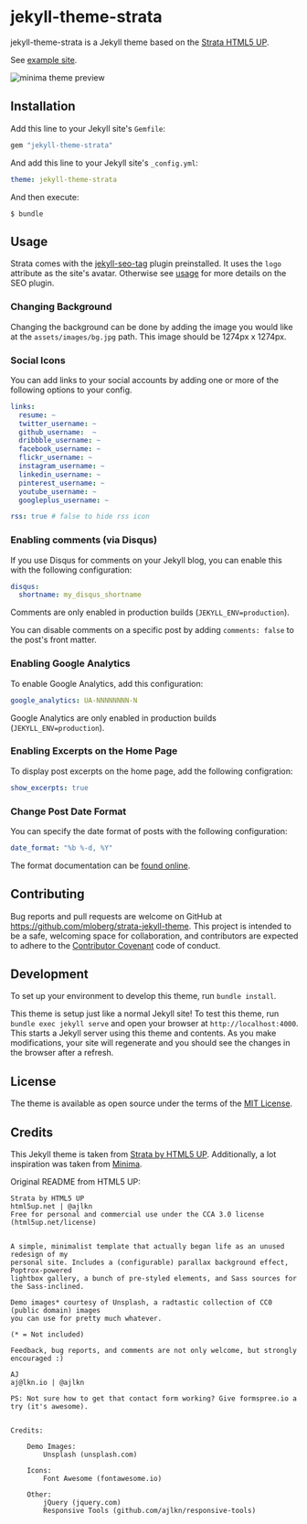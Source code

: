 # jekyll-theme-strata

jekyll-theme-strata is a Jekyll theme based on the [Strata HTML5 UP](https://html5up.net/).

See [example site](https://mloberg.github.io/strata-jekyll-theme/).

![minima theme preview](/screenshot.png)

## Installation

Add this line to your Jekyll site's `Gemfile`:

```ruby
gem "jekyll-theme-strata"
```

And add this line to your Jekyll site's `_config.yml`:

```yaml
theme: jekyll-theme-strata
```

And then execute:

    $ bundle

## Usage

Strata comes with the [jekyll-seo-tag](https://github.com/jekyll/jekyll-seo-tag)
plugin preinstalled. It uses the `logo` attribute as the site's avatar. Otherwise
see [usage](https://github.com/jekyll/jekyll-seo-tag/blob/master/docs/usage.md)
for more details on the SEO plugin.

### Changing Background

Changing the background can be done by adding the image you would like at the
`assets/images/bg.jpg` path. This image should be 1274px x 1274px.

### Social Icons

You can add links to your social accounts by adding one or more of the
following options to your config.

```yaml
links:
  resume: ~
  twitter_username: ~
  github_username:  ~
  dribbble_username: ~
  facebook_username: ~
  flickr_username: ~
  instagram_username: ~
  linkedin_username: ~
  pinterest_username: ~
  youtube_username: ~
  googleplus_username: ~

rss: true # false to hide rss icon
```

### Enabling comments (via Disqus)

If you use Disqus for comments on your Jekyll blog, you can enable this with
the following configuration:

```yaml
disqus:
  shortname: my_disqus_shortname
```

Comments are only enabled in production builds (`JEKYLL_ENV=production`).

You can disable comments on a specific post by adding `comments: false` to the
post's front matter.

### Enabling Google Analytics

To enable Google Analytics, add this configuration:

```yaml
google_analytics: UA-NNNNNNNN-N
```

Google Analytics are only enabled in production builds (`JEKYLL_ENV=production`).

### Enabling Excerpts on the Home Page

To display post excerpts on the home page, add the following configration:

```yaml
show_excerpts: true
```

### Change Post Date Format

You can specify the date format of posts with the following configuration:

```yaml
date_format: "%b %-d, %Y"
```

The format documentation can be [found online](http://shopify.github.io/liquid/filters/date/).

## Contributing

Bug reports and pull requests are welcome on GitHub at https://github.com/mloberg/strata-jekyll-theme.
This project is intended to be a safe, welcoming space for collaboration, and
contributors are expected to adhere to the [Contributor Covenant](http://contributor-covenant.org)
code of conduct.

## Development

To set up your environment to develop this theme, run `bundle install`.

This theme is setup just like a normal Jekyll site! To test this theme, run
`bundle exec jekyll serve` and open your browser at `http://localhost:4000`.
This starts a Jekyll server using this theme and contents. As you make
modifications, your site will regenerate and you should see the changes in the
browser after a refresh.

## License

The theme is available as open source under the terms of the [MIT License](https://opensource.org/licenses/MIT).

## Credits

This Jekyll theme is taken from [Strata by HTML5 UP](https://html5up.net/).
Additionally, a lot inspiration was taken from [Minima](https://github.com/jekyll/minima).

Original README from HTML5 UP:

```
Strata by HTML5 UP
html5up.net | @ajlkn
Free for personal and commercial use under the CCA 3.0 license (html5up.net/license)


A simple, minimalist template that actually began life as an unused redesign of my
personal site. Includes a (configurable) parallax background effect, Poptrox-powered
lightbox gallery, a bunch of pre-styled elements, and Sass sources for the Sass-inclined.

Demo images* courtesy of Unsplash, a radtastic collection of CC0 (public domain) images
you can use for pretty much whatever.

(* = Not included)

Feedback, bug reports, and comments are not only welcome, but strongly encouraged :)

AJ
aj@lkn.io | @ajlkn

PS: Not sure how to get that contact form working? Give formspree.io a try (it's awesome).


Credits:

	Demo Images:
		Unsplash (unsplash.com)

	Icons:
		Font Awesome (fontawesome.io)

	Other:
		jQuery (jquery.com)
		Responsive Tools (github.com/ajlkn/responsive-tools)
```
